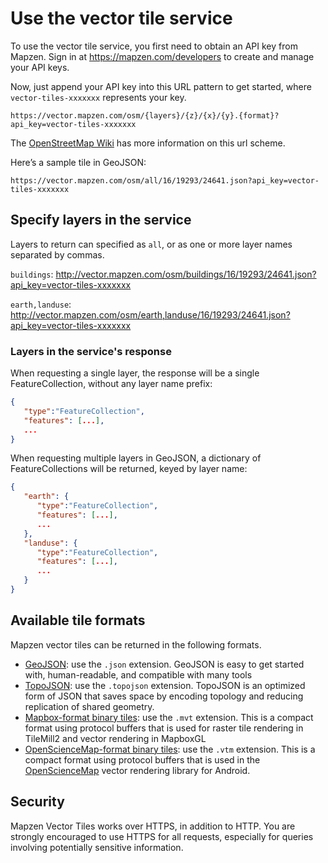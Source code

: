 # Use the vector tile service

To use the vector tile service, you first need to obtain an API key from Mapzen. Sign in at https://mapzen.com/developers to create and manage your API keys.

Now, just append your API key into this URL pattern to get started, where `vector-tiles-xxxxxxx` represents your key.

`https://vector.mapzen.com/osm/{layers}/{z}/{x}/{y}.{format}?api_key=vector-tiles-xxxxxxx`

The [OpenStreetMap Wiki](http://wiki.openstreetmap.org/wiki/Slippy_map_tilenames) has more information on this url scheme.

Here’s a sample tile in GeoJSON:

`https://vector.mapzen.com/osm/all/16/19293/24641.json?api_key=vector-tiles-xxxxxxx`

## Specify layers in the service

Layers to return can specified as `all`, or as one or more layer names separated by commas.

`buildings`: http://vector.mapzen.com/osm/buildings/16/19293/24641.json?api_key=vector-tiles-xxxxxxx

`earth,landuse`: http://vector.mapzen.com/osm/earth,landuse/16/19293/24641.json?api_key=vector-tiles-xxxxxxx

### Layers in the service's response

When requesting a single layer, the response will be a single FeatureCollection, without any layer name prefix:

```json
{
   "type":"FeatureCollection",
   "features": [...],
   ...
}
```

When requesting multiple layers in GeoJSON, a dictionary of FeatureCollections will be returned, keyed by layer name:

```json
{
   "earth": {
      "type":"FeatureCollection",
      "features": [...],
      ...
   },
   "landuse": {
      "type":"FeatureCollection",
      "features": [...],
      ...
   }
}
```

## Available tile formats

Mapzen vector tiles can be returned in the following formats.

* [GeoJSON](http://geojson.org): use the `.json` extension. GeoJSON is easy to get started with, human-readable, and compatible with many tools
* [TopoJSON](https://github.com/mbostock/topojson): use the `.topojson` extension. TopoJSON is an optimized form of JSON that saves space by encoding topology and reducing replication of shared geometry.
* [Mapbox-format binary tiles](https://github.com/mapbox/vector-tile-spec): use the `.mvt` extension. This is a compact format using protocol buffers that is used for raster tile rendering in TileMill2 and vector rendering in MapboxGL
* [OpenScienceMap-format binary tiles](https://github.com/opensciencemap/vtm): use the `.vtm` extension. This is a compact format using protocol buffers that is used in the [OpenScienceMap](http://www.opensciencemap.org/) vector rendering library for Android.

## Security

Mapzen Vector Tiles works over HTTPS, in addition to HTTP. You are strongly encouraged to use HTTPS for all requests, especially for queries involving potentially sensitive information.